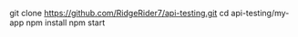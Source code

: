 git clone https://github.com/RidgeRider7/api-testing.git
cd api-testing/my-app
npm install
npm start